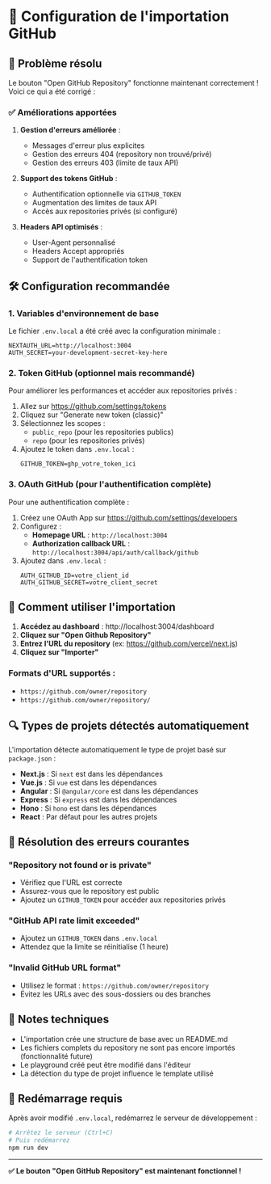 # 🔧 Configuration de l'importation GitHub

## 🚨 Problème résolu

Le bouton "Open GitHub Repository" fonctionne maintenant correctement ! Voici ce qui a été corrigé :

### ✅ Améliorations apportées

1. **Gestion d'erreurs améliorée** :
   - Messages d'erreur plus explicites
   - Gestion des erreurs 404 (repository non trouvé/privé)
   - Gestion des erreurs 403 (limite de taux API)

2. **Support des tokens GitHub** :
   - Authentification optionnelle via `GITHUB_TOKEN`
   - Augmentation des limites de taux API
   - Accès aux repositories privés (si configuré)

3. **Headers API optimisés** :
   - User-Agent personnalisé
   - Headers Accept appropriés
   - Support de l'authentification token

## 🛠️ Configuration recommandée

### 1. Variables d'environnement de base

Le fichier `.env.local` a été créé avec la configuration minimale :

```env
NEXTAUTH_URL=http://localhost:3004
AUTH_SECRET=your-development-secret-key-here
```

### 2. Token GitHub (optionnel mais recommandé)

Pour améliorer les performances et accéder aux repositories privés :

1. Allez sur https://github.com/settings/tokens
2. Cliquez sur "Generate new token (classic)"
3. Sélectionnez les scopes :
   - `public_repo` (pour les repositories publics)
   - `repo` (pour les repositories privés)
4. Ajoutez le token dans `.env.local` :
   ```env
   GITHUB_TOKEN=ghp_votre_token_ici
   ```

### 3. OAuth GitHub (pour l'authentification complète)

Pour une authentification complète :

1. Créez une OAuth App sur https://github.com/settings/developers
2. Configurez :
   - **Homepage URL** : `http://localhost:3004`
   - **Authorization callback URL** : `http://localhost:3004/api/auth/callback/github`
3. Ajoutez dans `.env.local` :
   ```env
   AUTH_GITHUB_ID=votre_client_id
   AUTH_GITHUB_SECRET=votre_client_secret
   ```

## 🎯 Comment utiliser l'importation

1. **Accédez au dashboard** : http://localhost:3004/dashboard
2. **Cliquez sur "Open Github Repository"**
3. **Entrez l'URL du repository** (ex: https://github.com/vercel/next.js)
4. **Cliquez sur "Importer"**

### Formats d'URL supportés :
- `https://github.com/owner/repository`
- `https://github.com/owner/repository/`

## 🔍 Types de projets détectés automatiquement

L'importation détecte automatiquement le type de projet basé sur `package.json` :

- **Next.js** : Si `next` est dans les dépendances
- **Vue.js** : Si `vue` est dans les dépendances  
- **Angular** : Si `@angular/core` est dans les dépendances
- **Express** : Si `express` est dans les dépendances
- **Hono** : Si `hono` est dans les dépendances
- **React** : Par défaut pour les autres projets

## 🚨 Résolution des erreurs courantes

### "Repository not found or is private"
- Vérifiez que l'URL est correcte
- Assurez-vous que le repository est public
- Ajoutez un `GITHUB_TOKEN` pour accéder aux repositories privés

### "GitHub API rate limit exceeded"
- Ajoutez un `GITHUB_TOKEN` dans `.env.local`
- Attendez que la limite se réinitialise (1 heure)

### "Invalid GitHub URL format"
- Utilisez le format : `https://github.com/owner/repository`
- Évitez les URLs avec des sous-dossiers ou des branches

## 📝 Notes techniques

- L'importation crée une structure de base avec un README.md
- Les fichiers complets du repository ne sont pas encore importés (fonctionnalité future)
- Le playground créé peut être modifié dans l'éditeur
- La détection du type de projet influence le template utilisé

## 🔄 Redémarrage requis

Après avoir modifié `.env.local`, redémarrez le serveur de développement :

```bash
# Arrêtez le serveur (Ctrl+C)
# Puis redémarrez
npm run dev
```

---

**✅ Le bouton "Open GitHub Repository" est maintenant fonctionnel !**